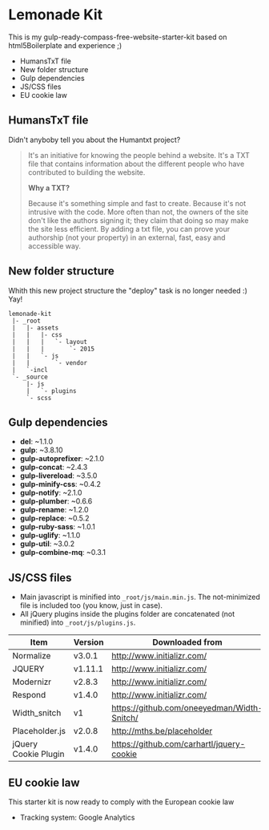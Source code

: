 # Lemonade Kit

This is my gulp-ready-compass-free-website-starter-kit based on html5Boilerplate and experience ;)

<!-- MarkdownTOC depth=2 -->

- HumansTxT file
- New folder structure
- Gulp dependencies
- JS/CSS files
- EU cookie law

<!-- /MarkdownTOC -->
## HumansTxT file
Didn't anyboby tell you about the Humantxt project?
> It's an initiative for knowing the people behind a website. It's a TXT file that contains information about the different people who have contributed to building the website.
>
> **Why a TXT?**
>
> Because it's something simple and fast to create. Because it's not intrusive with the code. More often than not, the owners of the site don't like the authors signing it; they claim that doing so may make the site less efficient. By adding a txt file, you can prove your authorship (not your property) in an external, fast, easy and accessible way.

## New folder structure
Whith this new project structure the "deploy" task is no longer needed :) Yay!

	lemonade-kit
	 |- _root
	 |   |- assets
	 |   |   |- css
	 |   |   |   `- layout
	 |   |   |       `- 2015
	 |   |   `- js
	 |   |       `- vendor
	 |   `-incl
	 `- _source
	     |- js
	     |   `- plugins
	     `- scss


## Gulp dependencies
* **del**: ~1.1.0
* **gulp**: ~3.8.10
* **gulp-autoprefixer**: ~2.1.0
* **gulp-concat**: ~2.4.3
* **gulp-livereload**: ~3.5.0
* **gulp-minify-css**: ~0.4.2
* **gulp-notify**: ~2.1.0
* **gulp-plumber**: ~0.6.6
* **gulp-rename**: ~1.2.0
* **gulp-replace**: ~0.5.2
* **gulp-ruby-sass**: ~1.0.1
* **gulp-uglify**: ~1.1.0
* **gulp-util**: ~3.0.2
* **gulp-combine-mq**: ~0.3.1

## JS/CSS files
* Main javascript is minified into `_root/js/main.min.js`. The not-minimized file is included too (you know, just in case).
* All jQuery plugins inside the plugins folder are concatenated (not minified) into `_root/js/plugins.js`.

| Item | Version | Downloaded from |
| ------ | ------- | --- |
| Normalize | v3.0.1 | http://www.initializr.com/
| JQUERY | v1.11.1 | http://www.initializr.com/
| Modernizr | v2.8.3 | http://www.initializr.com/
| Respond | v1.4.0 | http://www.initializr.com/
| Width_snitch | v1 | https://github.com/oneeyedman/Width-Snitch/
| Placeholder.js | v2.0.8 | http://mths.be/placeholder
| jQuery Cookie Plugin | v1.4.0 | https://github.com/carhartl/jquery-cookie

## EU cookie law
This starter kit is now ready to comply with the European cookie law
* Tracking system: Google Analytics